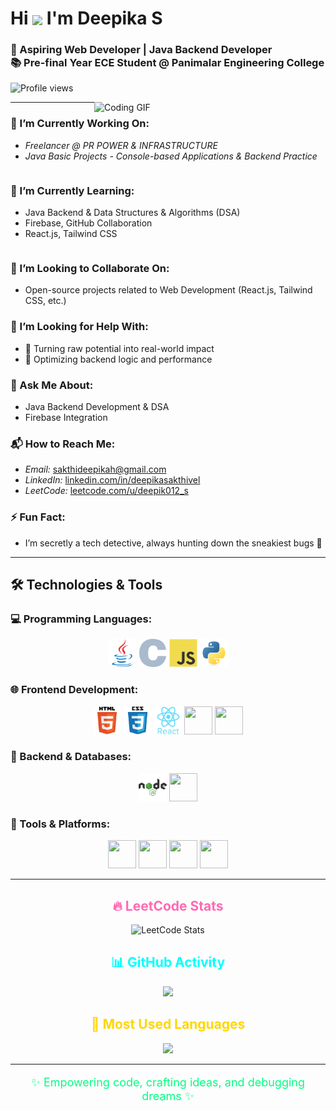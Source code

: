 <!-- Intro Section -->
<p align="center">
  <h1><b>Hi <img src="https://media.giphy.com/media/hvRJCLFzcasrR4ia7z/giphy.gif" width="30px" style="vertical-align:middle;" /> I'm Deepika S</b></h1>
  <h3><b>
    🚀 Aspiring Web Developer | Java Backend Developer  <br/>
    📚 Pre-final Year ECE Student @ Panimalar Engineering College
  </b></h3>
  <img src="https://komarev.com/ghpvc/?username=deepika012-sh&label=Profile%20views&color=0e75b6&style=flat" alt="Profile views" />
</p>
 <div>
    <img align="right" width="370" hight="290" src="https://media.tenor.com/QVC1Nmb9TwUAAAAC/coding.gif" width="280" alt="Coding GIF" />
  </div>

---

### 🔭 I’m Currently Working On:
- *Freelancer @ PR POWER & INFRASTRUCTURE*
- *Java Basic Projects - Console-based Applications & Backend Practice*

<div style="display: flex; align-items: center; justify-content: space-between;">
  <div>
    <h3>🌱 I’m Currently Learning:</h3>
    <ul>
      <li>Java Backend & Data Structures & Algorithms (DSA)</li>
      <li>Firebase, GitHub Collaboration</li>
      <li>React.js, Tailwind CSS</li>
    </ul>
  </div>
 
</div>

### 👯 I’m Looking to Collaborate On:
- Open-source projects related to Web Development (React.js, Tailwind CSS, etc.)

### 🤝 I’m Looking for Help With:
- 🌱 Turning raw potential into real-world impact  
- 🔧 Optimizing backend logic and performance

### 💬 Ask Me About:
- Java Backend Development & DSA  
- Firebase Integration

### 📬 How to Reach Me:
- *Email:* sakthideepikah@gmail.com  
- *LinkedIn:* [linkedin.com/in/deepikasakthivel](https://www.linkedin.com/in/deepikasakthivel)  
- *LeetCode:* [leetcode.com/u/deepik012_s](https://leetcode.com/u/deepik012_s)

### ⚡ Fun Fact:
- I’m secretly a tech detective, always hunting down the sneakiest bugs 🐞

---

## 🛠 Technologies & Tools

### 💻 Programming Languages:
<p align="center">
  <img src="https://raw.githubusercontent.com/devicons/devicon/master/icons/java/java-original.svg" width="45" height="45"/>
  <img src="https://raw.githubusercontent.com/devicons/devicon/master/icons/c/c-original.svg" width="45" height="45"/>
  <img src="https://raw.githubusercontent.com/devicons/devicon/master/icons/javascript/javascript-original.svg" width="45" height="45"/>
  <img src="https://raw.githubusercontent.com/devicons/devicon/master/icons/python/python-original.svg" width="45" height="45"/>
</p>

### 🌐 Frontend Development:
<p align="center">
  <img src="https://raw.githubusercontent.com/devicons/devicon/master/icons/html5/html5-original-wordmark.svg" width="45" height="45"/>
  <img src="https://raw.githubusercontent.com/devicons/devicon/master/icons/css3/css3-original-wordmark.svg" width="45" height="45"/>
  <img src="https://raw.githubusercontent.com/devicons/devicon/master/icons/react/react-original-wordmark.svg" width="45" height="45"/>
  <img src="https://reactnative.dev/img/header_logo.svg" width="45" height="45"/>
  <img src="https://www.vectorlogo.zone/logos/tailwindcss/tailwindcss-icon.svg" width="45" height="45"/>
</p>

### 🔧 Backend & Databases:
<p align="center">
  <img src="https://raw.githubusercontent.com/devicons/devicon/master/icons/nodejs/nodejs-original-wordmark.svg" width="45" height="45"/>
  <img src="https://www.vectorlogo.zone/logos/firebase/firebase-icon.svg" width="45" height="45"/>
</p>

### 🧰 Tools & Platforms:
<p align="center">
  <img src="https://www.vectorlogo.zone/logos/git-scm/git-scm-icon.svg" width="45" height="45"/>
  <img src="https://cdn.worldvectorlogo.com/logos/arduino-1.svg" width="45" height="45"/>
  <img src="https://upload.wikimedia.org/wikipedia/commons/2/21/Matlab_Logo.png" width="45" height="45"/>
  <img src="https://www.vectorlogo.zone/logos/figma/figma-icon.svg" width="45" height="45"/>
</p>

---

<h2 align="center" style="color:#FF69B4;">🔥 LeetCode Stats</h2>
<p align="center">
  <img src="https://leetcard.jacoblin.cool/Deepik012_S?theme=dark&font=Marcellus&ext=contest" alt="LeetCode Stats" />
</p>

<h2 align="center" style="color:#00FFFF;">📊 GitHub Activity</h2>
<p align="center">
  <img src="https://github-readme-activity-graph.vercel.app/graph?username=deepika012-sh&bg_color=000000&color=00ffcc&line=ff00cc&point=ffffff&area=true&hide_border=true"/>
</p>

<h2 align="center" style="color:#FFD700;">📌 Most Used Languages</h2>
<p align="center">
  <img src="https://github-readme-stats.vercel.app/api/top-langs/?username=deepika012-sh&layout=compact&theme=radical"/>
</p>

---

<p align="center" style="font-size:18px; color:#00FF7F;">
  ✨ Empowering code, crafting ideas, and debugging dreams ✨
</p>
